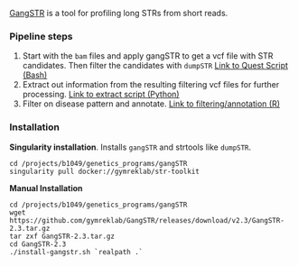 [GangSTR](https://github.com/gymreklab/GangSTR) is a tool for profiling long
STRs from short reads. 


### Pipeline steps
1. Start with the `bam` files and apply gangSTR to get a vcf file with STR candidates. Then filter the candidates with `dumpSTR` [Link to Quest Script (Bash)](../../projects/family/data/input/gangstr/submit_jobs.bash)
2. Extract out information from the resulting filtering vcf files for further processing. [Link to extract script (Python)](../../projects/family/scripts/gangstr_extract.py)
3. Filter on disease pattern and annotate. [Link to filtering/annotation (R)](../../projects/family/scripts/gangstr_filter_family3.R)


### Installation

**Singularity installation**. Installs `gangSTR` and strtools like `dumpSTR`.

```shell
cd /projects/b1049/genetics_programs/gangSTR
singularity pull docker://gymreklab/str-toolkit
```

**Manual Installation**

```shell
cd /projects/b1049/genetics_programs/gangSTR
wget https://github.com/gymreklab/GangSTR/releases/download/v2.3/GangSTR-2.3.tar.gz
tar zxf GangSTR-2.3.tar.gz
cd GangSTR-2.3
./install-gangstr.sh `realpath .`
```

